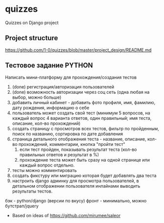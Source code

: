 # quizzes
Quizzes on Django project

## Project structure
https://github.com/1-0/quizzes/blob/master/project_design/README.md

## Тестовое задание PYTHON 

Написать мини-платформу для прохождения/создания тестов
1. (done) регистрация/авторизация пользователей
2. (done) возможность авторизации через соц сеть (одна любая на выбор, можно больше)
3. добавить личный кабинет - добавить фото профиля, имя, фамилию, дату рождения, информацию о себе
4. пользователь может создать свой тест (минимум 5 вопросов, на каждый вопрос 4 варианта ответов, один правильный; имя теста, описание, кол-во прохождений)
5. создать страницу с просмотров всех тестов, фильтр по пройденным, поиск по названию, сортировка по дате добавления
6. страница детального отображения теста - название, описание, кол-во прохождений, комментарии, кнопка "пройти тест"
   1. если тест пройден, показывать результат теста (кол-во правильных ответов и результат в %)
   2. прохождение теста может быть сразу на одной странице или каждый вопрос отдельно.
7. тесты можно комментировать
8. создать фикстуру или миграцию которая будет добавлять два теста
9. настроить django админку для просмотра пользователей, в детальном отображении пользователя инлайнами выводить результаты тестов.

бэк - python/django (версии по вкусу)
фронт - минимально, можно бутстрап/jquery

* Based on ideas of https://github.com/mirumee/saleor
